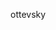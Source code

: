 ottevsky
<!---
ottevsky/ottevsky is a ✨ special ✨ repository because its `README.md` (this file) appears on your GitHub profile.
You can click the Preview link to take a look at your changes.
--->
